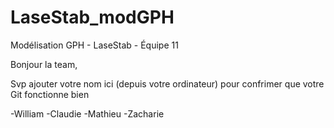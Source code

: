 # LaseStab_modGPH
Modélisation GPH - LaseStab - Équipe 11

Bonjour la team, 

Svp ajouter votre nom ici (depuis votre ordinateur) pour confrimer que votre Git fonctionne bien

-William
-Claudie
-Mathieu
-Zacharie
